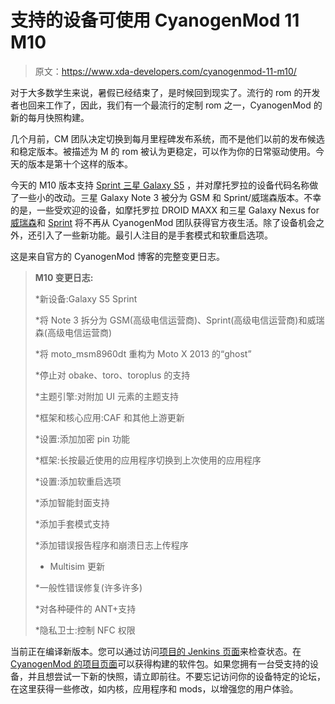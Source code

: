 # 支持的设备可使用 CyanogenMod 11 M10

> 原文：<https://www.xda-developers.com/cyanogenmod-11-m10/>

对于大多数学生来说，暑假已经结束了，是时候回到现实了。流行的 rom 的开发者也回来工作了，因此，我们有一个最流行的定制 rom 之一，CyanogenMod 的新的每月快照构建。

几个月前，CM 团队决定切换到每月里程碑发布系统，而不是他们以前的发布候选和稳定版本。被描述为 M 的 rom 被认为更稳定，可以作为你的日常驱动使用。今天的版本是第十个这样的版本。

今天的 M10 版本支持 [Sprint 三星 Galaxy S5](http://forum.xda-developers.com/sprint-galaxy-s5) ，并对摩托罗拉的设备代码名称做了一些小的改动。三星 Galaxy Note 3 被分为 GSM 和 Sprint/威瑞森版本。不幸的是，一些受欢迎的设备，如摩托罗拉 DROID MAXX 和三星 Galaxy Nexus for [威瑞森](http://forum.xda-developers.com/galaxy-nexus/verizon-develop)和 [Sprint](http://forum.xda-developers.com/galaxy-nexus/sprint-develop) 将不再从 CyanogenMod 团队获得官方夜生活。除了设备机会之外，还引入了一些新功能。最引人注目的是手套模式和软重启选项。

这是来自官方的 CyanogenMod 博客的完整变更日志。

> **M10 变更日志:**
> 
> *新设备:Galaxy S5 Sprint
> 
> *将 Note 3 拆分为 GSM(高级电信运营商)、Sprint(高级电信运营商)和威瑞森(高级电信运营商)
> 
> *将 moto_msm8960dt 重构为 Moto X 2013 的“ghost”
> 
> *停止对 obake、toro、toroplus 的支持
> 
> *主题引擎:对附加 UI 元素的主题支持
> 
> *框架和核心应用:CAF 和其他上游更新
> 
> *设置:添加加密 pin 功能
> 
> *框架:长按最近使用的应用程序切换到上次使用的应用程序
> 
> *设置:添加软重启选项
> 
> *添加智能封面支持
> 
> *添加手套模式支持
> 
> *添加错误报告程序和崩溃日志上传程序
> 
> * Multisim 更新
> 
> *一般性错误修复(许多许多)
> 
> *对各种硬件的 ANT+支持
> 
> *隐私卫士:控制 NFC 权限

当前正在编译新版本。您可以通过访问[项目的 Jenkins 页面](http://jenkins.cyanogenmod.com/)来检查状态。在 [CyanogenMod 的项目页面](http://download.cyanogenmod.org/)可以获得构建的软件包。如果您拥有一台受支持的设备，并且想尝试一下新的快照，请立即前往。不要忘记访问你的设备特定的论坛，在这里获得一些修改，如内核，应用程序和 mods，以增强您的用户体验。